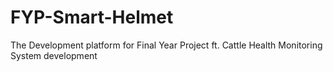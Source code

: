 # FYP-Smart-Helmet
The Development platform for Final Year Project ft. Cattle Health Monitoring System development
